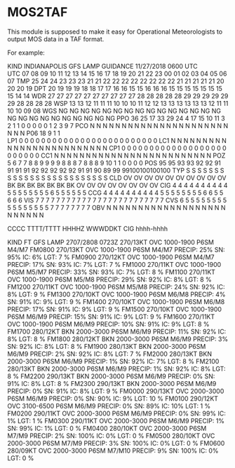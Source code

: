 # MOS2TAF

This module is supposed to make it easy for Operational Meteorologists to output MOS data in a TAF format. 

For example: 


 KIND   INDIANAPOLIS          GFS LAMP GUIDANCE  11/27/2018  0600 UTC            
 UTC  07 08 09 10 11 12 13 14 15 16 17 18 19 20 21 22 23 00 01 02 03 04 05 06 07 
 TMP  25 24 24 23 23 23 21 21 22 22 22 22 22 22 22 22 21 21 21 21 21 20 20 20 19 
 DPT  20 19 19 19 18 18 17 17 16 16 15 15 16 16 16 15 15 15 15 15 15 15 15 14 14 
 WDR  27 27 27 27 27 27 27 27 27 27 28 28 28 28 28 29 29 29 29 29 29 28 28 28 28 
 WSP  13 13 12 11 11 11 10 10 10 11 12 12 13 13 13 13 13 13 12 11 11 10 10 09 08 
 WGS  NG NG NG NG NG NG NG NG NG NG NG NG NG NG NG NG NG NG NG NG NG NG NG NG NG 
 PPO  36 25 17 33 29 24  4 17 15 10 11  3  2  1  1  0  0  0  0  0  1  2  3  9  7 
 PCO   N  N  N  N  N  N  N  N  N  N  N  N  N  N  N  N  N  N  N  N  N  N  N  N  N 
 P06                 18                 9                 1                 1    
 LP1   0  0  0  0  0  0  0  0  0  0  0  0  0  0  0  0  0  0  0  0  0  0  0  0  0 
 LC1   N  N  N  N  N  N  N  N  N  N  N  N  N  N  N  N  N  N  N  N  N  N  N  N  N 
 CP1   0  0  0  0  0  0  0  0  0  0  0  0  0  0  0  0  0  0  0  0  0  0  0  0  0 
 CC1   N  N  N  N  N  N  N  N  N  N  N  N  N  N  N  N  N  N  N  N  N  N  N  N  N 
 POZ   5  6  7  7  8  8  9  9  9  9  8  8  8  7  8  8  8  9 10  1  1  0  0  0  0 
 POS  95 95 93 93 92 92 91 91 91 91 92 92 92 92 92 91 91 90 89 99 99100100100100 
 TYP   S  S  S  S  S  S  S  S  S  S  S  S  S  S  S  S  S  S  S  S  S  S  S  S  S 
 CLD  OV OV OV OV OV OV OV OV OV OV BK BK BK BK BK BK BK OV OV OV OV OV OV OV OV 
 CIG   4  4  4  4  4  4  4  4  4  4  5  5  5  5  5  5  5  5  6  5  5  5  5  5  5 
 CCG   4  4  4  4  4  4  4  4  4  4  5  5  5  5  5  5  5  5  6  6  5  5  6  6  6 
 VIS   7  7  7  7  7  7  7  7  7  7  7  7  7  7  7  7  7  7  7  7  7  7  7  7  7 
 CVS   6  5  5  5  5  5  5  5  5  5  5  5  5  5  5  5  5  7  7  7  7  7  7  7  7 
 OBV   N  N  N  N  N  N  N  N  N  N  N  N  N  N  N  N  N  N  N  N  N  N  N  N  N 
                                                                                 

CCCC TTTT/TTTT HHHHZ WWWDDKT CIG hhhh-hhhh

KIND FT GFS LAMP 2707/2808 0723Z 270/13KT OVC 1000-1900 P6SM M4/M7
FM0800 270/13KT OVC 1000-1900 P6SM M4/M7 PRECIP: 25%  SN:  95%  IC:   6%  LGT:  7 %
FM0900 270/12KT OVC 1000-1900 P6SM M4/M7 PRECIP: 17%  SN:  93%  IC:   7%  LGT:  7 %
FM1000 270/11KT OVC 1000-1900 P6SM M5/M7 PRECIP: 33%  SN:  93%  IC:   7%  LGT:  8 %
FM1100 270/11KT OVC 1000-1900 P6SM M5/M8 PRECIP: 29%  SN:  92%  IC:   8%  LGT:  8 %
FM1200 270/11KT OVC 1000-1900 P6SM M5/M8 PRECIP: 24%  SN:  92%  IC:   8%  LGT:  9 %
FM1300 270/10KT OVC 1000-1900 P6SM M6/M8 PRECIP:  4%  SN:  91%  IC:   9%  LGT:  9 %
FM1400 270/10KT OVC 1000-1900 P6SM M6/M8 PRECIP: 17%  SN:  91%  IC:   9%  LGT:  9 %
FM1500 270/10KT OVC 1000-1900 P6SM M6/M9 PRECIP: 15%  SN:  91%  IC:   9%  LGT:  9 %
FM1600 270/11KT OVC 1000-1900 P6SM M6/M9 PRECIP: 10%  SN:  91%  IC:   9%  LGT:  8 %
FM1700 280/12KT BKN 2000-3000 P6SM M6/M9 PRECIP: 11%  SN:  92%  IC:   8%  LGT:  8 %
FM1800 280/12KT BKN 2000-3000 P6SM M6/M9 PRECIP:  3%  SN:  92%  IC:   8%  LGT:  8 %
FM1900 280/13KT BKN 2000-3000 P6SM M6/M9 PRECIP:  2%  SN:  92%  IC:   8%  LGT:  7 %
FM2000 280/13KT BKN 2000-3000 P6SM M6/M9 PRECIP:  1%  SN:  92%  IC:   7%  LGT:  8 %
FM2100 280/13KT BKN 2000-3000 P6SM M6/M9 PRECIP:  1%  SN:  92%  IC:   8%  LGT:  8 %
FM2200 290/13KT BKN 2000-3000 P6SM M6/M9 PRECIP:  0%  SN:  91%  IC:   8%  LGT:  8 %
FM2300 290/13KT BKN 2000-3000 P6SM M6/M9 PRECIP:  0%  SN:  91%  IC:   8%  LGT:  9 %
FM0000 290/13KT OVC 2000-3000 P6SM M6/M9 PRECIP:  0%  SN:  90%  IC:   9%  LGT: 10 %
FM0100 290/12KT OVC 3100-6500 P6SM M6/M9 PRECIP:  0%  SN:  89%  IC:  10%  LGT:  1 %
FM0200 290/11KT OVC 2000-3000 P6SM M6/M9 PRECIP:  0%  SN:  99%  IC:   1%  LGT:  1 %
FM0300 290/11KT OVC 2000-3000 P6SM M6/M9 PRECIP:  1%  SN:  99%  IC:   1%  LGT:  0 %
FM0400 280/10KT OVC 2000-3000 P6SM M7/M9 PRECIP:  2%  SN: 100%  IC:   0%  LGT:  0 %
FM0500 280/10KT OVC 2000-3000 P6SM M7/M9 PRECIP:  3%  SN: 100%  IC:   0%  LGT:  0 %
FM0600 280/09KT OVC 2000-3000 P6SM M7/M10 PRECIP:  9%  SN: 100%  IC:   0%  LGT:  0 %
